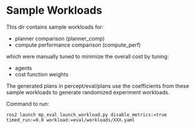 # Sample Workloads

This dir contains sample workloads for:
- planner comparison (planner_comp)
- compute performance comparison (compute_perf)

which were manually tuned to minimize the overall cost by tuning:
- agents
- cost function weights

The generated plans in percept/eval/plans use the coefficients from these sample workloads to generate randomized experiment workloads.


Command to run:
```
ros2 launch mp_eval launch_workload.py disable_metrics:=true timed_run:=0.0 workload:=eval/workloads/XXX.yaml
```